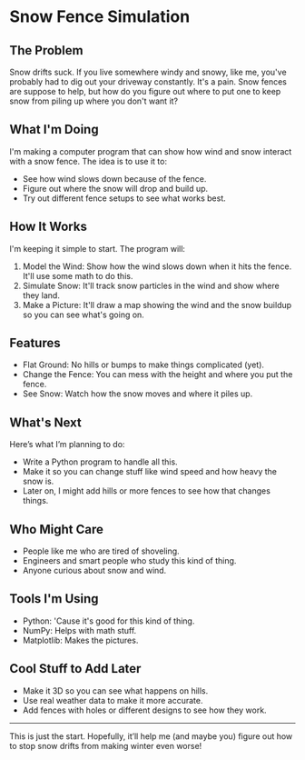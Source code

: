 # Snow Fence Simulation

## The Problem
Snow drifts suck. If you live somewhere windy and snowy, like me, you've probably had to dig out your driveway constantly. It's a pain. Snow fences are suppose to help, but how do you figure out where to put one to keep snow from piling up where you don't want it?

## What I'm Doing
I'm making a computer program that can show how wind and snow interact with a snow fence. The idea is to use it to:

- See how wind slows down because of the fence.
- Figure out where the snow will drop and build up.
- Try out different fence setups to see what works best.

## How It Works
I'm keeping it simple to start. The program will:

1. Model the Wind: Show how the wind slows down when it hits the fence. It'll use some math to do this.
2. Simulate Snow: It'll track snow particles in the wind and show where they land.
3. Make a Picture: It'll draw a map showing the wind and the snow buildup so you can see what's going on.

## Features
- Flat Ground: No hills or bumps to make things complicated (yet).
- Change the Fence: You can mess with the height and where you put the fence.
- See Snow: Watch how the snow moves and where it piles up.

## What's Next
Here’s what I’m planning to do:

- Write a Python program to handle all this.
- Make it so you can change stuff like wind speed and how heavy the snow is.
- Later on, I might add hills or more fences to see how that changes things.

## Who Might Care
- People like me who are tired of shoveling.
- Engineers and smart people who study this kind of thing.
- Anyone curious about snow and wind.

## Tools I'm Using
- Python: 'Cause it's good for this kind of thing.
- NumPy: Helps with math stuff.
- Matplotlib: Makes the pictures.

## Cool Stuff to Add Later
- Make it 3D so you can see what happens on hills.
- Use real weather data to make it more accurate.
- Add fences with holes or different designs to see how they work.

---

This is just the start. Hopefully, it’ll help me (and maybe you) figure out how to stop snow drifts from making winter even worse!
